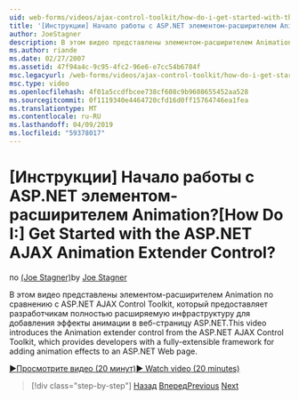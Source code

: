 ```yaml
---
uid: web-forms/videos/ajax-control-toolkit/how-do-i-get-started-with-the-aspnet-ajax-animation-extender-control
title: '[Инструкции] Начало работы с ASP.NET элементом-расширителем Animation? | Документы Майкрософт'
author: JoeStagner
description: В этом видео представлены элементом-расширителем Animation по сравнению с ASP.NET AJAX Control Toolkit, который предоставляет разработчикам полностью расширяемую платформу для...
ms.author: riande
ms.date: 02/27/2007
ms.assetid: 47f94a4c-9c95-4fc2-96e6-e7cc54b6784f
msc.legacyurl: /web-forms/videos/ajax-control-toolkit/how-do-i-get-started-with-the-aspnet-ajax-animation-extender-control
msc.type: video
ms.openlocfilehash: 4f01a5ccdfbcee738cf608c9b9608655452aa528
ms.sourcegitcommit: 0f1119340e4464720cfd16d0ff15764746ea1fea
ms.translationtype: MT
ms.contentlocale: ru-RU
ms.lasthandoff: 04/09/2019
ms.locfileid: "59378017"
---
```

# <a name="how-do-i-get-started-with-the-aspnet-ajax-animation-extender-control"></a><span data-ttu-id="5c6e6-104">[Инструкции] Начало работы с ASP.NET элементом-расширителем Animation?</span><span class="sxs-lookup"><span data-stu-id="5c6e6-104">[How Do I:] Get Started with the ASP.NET AJAX Animation Extender Control?</span></span>

<span data-ttu-id="5c6e6-105">по [(Joe Stagner)](https://github.com/JoeStagner)</span><span class="sxs-lookup"><span data-stu-id="5c6e6-105">by [Joe Stagner](https://github.com/JoeStagner)</span></span>

<span data-ttu-id="5c6e6-106">В этом видео представлены элементом-расширителем Animation по сравнению с ASP.NET AJAX Control Toolkit, который предоставляет разработчикам полностью расширяемую инфраструктуру для добавления эффекты анимации в веб-страницу ASP.NET.</span><span class="sxs-lookup"><span data-stu-id="5c6e6-106">This video introduces the Animation extender control from the ASP.NET AJAX Control Toolkit, which provides developers with a fully-extensible framework for adding animation effects to an ASP.NET Web page.</span></span>

[<span data-ttu-id="5c6e6-107">&#9654;Просмотрите видео (20 минут)</span><span class="sxs-lookup"><span data-stu-id="5c6e6-107">&#9654; Watch video (20 minutes)</span></span>](https://channel9.msdn.com/Blogs/ASP-NET-Site-Videos/how-do-i-get-started-with-the-aspnet-ajax-animation-extender-control)

> [!div class="step-by-step"]
> <span data-ttu-id="5c6e6-108">[Назад](how-do-i-use-the-aspnet-ajax-passwordstrength-extender.md)
> [Вперед](how-do-i-use-the-aspnet-ajax-confirmbutton-extender.md)</span><span class="sxs-lookup"><span data-stu-id="5c6e6-108">[Previous](how-do-i-use-the-aspnet-ajax-passwordstrength-extender.md)
[Next](how-do-i-use-the-aspnet-ajax-confirmbutton-extender.md)</span></span>
